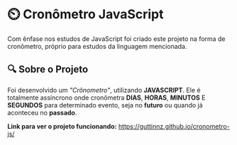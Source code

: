 # ⏲️ Cronômetro JavaScript
Com ênfase nos estudos de JavaScript foi criado este projeto na forma de cronômetro, próprio para estudos da linguagem mencionada.

## 🔍 Sobre o Projeto
Foi desenvolvido um *"Crônometro"*, utilizando **JAVASCRIPT**. Ele é totalmente assíncrono onde cronômetra **DIAS**, **HORAS**, **MINUTOS** E **SEGUNDOS** para determinado evento, seja no **futuro** ou quando já aconteceu no **passado**.

**Link para ver o projeto funcionando:** https://guttinnz.github.io/cronometro-js/


